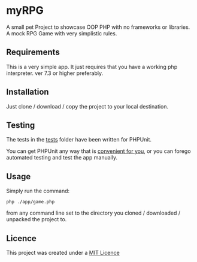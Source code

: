 # myRPG
A small pet Project to showcase OOP PHP with no frameworks or libraries. 
A mock RPG Game with very simplistic rules.

## Requirements
This is a very simple app. It just requires that you have a working php interpreter. 
ver 7.3 or higher preferably.

## Installation
Just clone / download / copy the project to your local destination.

## Testing
The tests in the [tests](tests) folder have been written for PHPUnit.

You can get PHPUnit any way that is [convenient for you](https://phpunit.de/getting-started/phpunit-9.html), 
or you can forego automated testing and test the app manually.

## Usage
Simply run the command:
```
php ./app/game.php 
```
from any command line set to the directory you cloned / downloaded / unpacked the project to.

## Licence
This project was created under a [MIT Licence](LICENSE)
